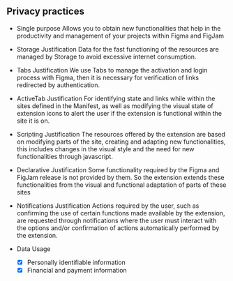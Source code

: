 ## Privacy practices

- Single purpose
Allows you to obtain new functionalities that help in the productivity and management of your projects within Figma and FigJam

- Storage Justification
Data for the fast functioning of the resources are managed by Storage to avoid excessive internet consumption.

- Tabs Justification
We use Tabs to manage the activation and login process with Figma, then it is necessary for verification of links redirected by authentication.

- ActiveTab Justification
For identifying state and links while within the sites defined in the Manifest, as well as modifying the visual state of extension icons to alert the user if the extension is functional within the site it is on.

- Scripting Justification
The resources offered by the extension are based on modifying parts of the site, creating and adapting new functionalities, this includes changes in the visual style and the need for new functionalities through javascript.

- Declarative Justification
Some functionality required by the Figma and FigJam release is not provided by them. So the extension extends these functionalities from the visual and functional adaptation of parts of these sites

- Notifications Justification
Actions required by the user, such as confirming the use of certain functions made available by the extension, are requested through notifications where the user must interact with the options and/or confirmation of actions automatically performed by the extension.

- Data Usage
  - [x] Personally identifiable information
  - [x] Financial and payment information
